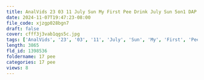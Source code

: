 ```yaml
---
title: AnalVids 23 03 11 July Sun My First Pee Drink July Sun 5on1 DAP Big Gapes ButtRose Pee Drink Pee Shower GIO2367 XXX 1080p MP4-PXXBAY
date: 2024-11-07T19:47:23-08:00
file_code: xjzgp028bgn7
draft: false
cover: cfff3j3vab1qgs5c.jpg
tags: ['AnalVids', '23', '03', '11', 'July', 'Sun', 'My', 'First', 'Pee', 'Drink', 'July', 'Sun', '5on1', 'DAP', 'Big', 'Gapes', 'ButtRose', 'Pee', 'Drink', 'Pee', 'Shower', 'GIO2367', 'XXX', '1080p', 'MP4-PXXBAY']
length: 3865
fld_id: 1398536
foldername: 17 pee
categories: 17 pee
views: 8
---
```

